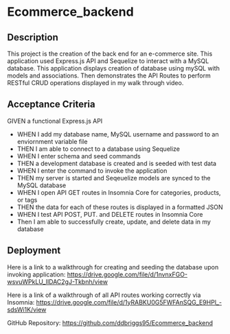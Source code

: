 # Ecommerce_backend

## Description

This project is the creation of the back end for an e-commerce site. This application used Express.js API and Sequelize to interact with a MySQL database. This application displays creation of database using mySQL with models and associations. Then demonstrates the API Routes to perform RESTful CRUD operations displayed in my walk through video.
## Acceptance Criteria

GIVEN a functional Express.js API
- WHEN I add my database name, MySQL username and password to an enviornment variable file
- THEN I am able to connect to a database using Sequelize
- WHEN I enter schema and seed commands
- THEN a development database is created and is seeded with test data
- WHEN I enter the command to invoke the application
- THEN my server is started and Seqeuelize models are synced to the MySQL database
- WHEN I open API GET routes in Insomnia Core for categories, products, or tags
- THEN the data for each of these routes is displayed in a formatted JSON
- WHEN I test API POST, PUT. and DELETE routes in Insomnia Core
- Then I am able to successfully create, update, and delete data in my database
## Deployment

Here is a link to a walkthrough for creating and seeding the database upon invoking application: https://drive.google.com/file/d/1nvnxFGO-wsvuWPkLU_IlDAC2gJ-Tkbnh/view


Here is a link of a walkthrough of all API routes working correctly via Insomnia: https://drive.google.com/file/d/1yRABKU0G5FWFAnSQG_E9HPl_-sdsWi1K/view


GitHub Repository: https://github.com/ddbriggs95/Ecommerce_backend



